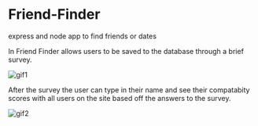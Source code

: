 # Friend-Finder
express and node app to find friends or dates

In Friend Finder allows users to be saved to the database through a brief survey.

![gif1](app/public/images/gif1.gif?raw=true "gif1")

After the survey the user can type in their name and see their compatabity scores with all users on the site based off the answers to the survey.

![gif2](app/public/images/gif2.gif?raw=true "gif2")